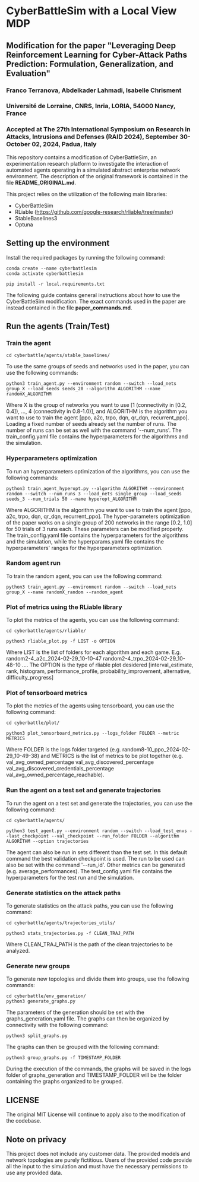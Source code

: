﻿# CyberBattleSim with a Local View MDP
## Modification for the paper "Leveraging Deep Reinforcement Learning for Cyber-Attack Paths Prediction: Formulation, Generalization, and Evaluation"
### Franco Terranova, Abdelkader Lahmadi, Isabelle Chrisment
### Université de Lorraine, CNRS, Inria, LORIA, 54000 Nancy, France
### Accepted at The 27th International Symposium on Research in Attacks, Intrusions and Defenses (RAID 2024), September 30-October 02, 2024, Padua, Italy
This repository contains a modification of CyberBattleSim, an experimentation research platform to investigate the interaction of automated agents operating in a simulated abstract enterprise network environment.
The description of the original framework is contained in the file **README_ORIGINAL.md**.

This project relies on the utilization of the following main libraries:
- CyberBattleSim
- RLiable (https://github.com/google-research/rliable/tree/master)
- StableBaselines3
- Optuna

## Setting up the environment
Install the required packages by running the following command:
```
conda create --name cyberbattlesim
conda activate cyberbattlesim
```

```
pip install -r local.requirements.txt
```

The following guide contains general instructions about how to use the CyberBattleSim modification.
The exact commands used in the paper are instead contained in the file **paper_commands.md**.

## Run the agents (Train/Test)

### Train the agent

```
cd cyberbattle/agents/stable_baselines/
```
To use the same groups of seeds and networks used in the paper, you can use the following commands:

```
python3 train_agent.py --environment random --switch --load_nets group_X --load_seeds seeds_20 --algorithm ALGORITHM --name randomX_ALGORITHM
```
Where X is the group of networks you want to use [1 (connectivity in [0.2, 0.4]), ..., 4 (connectivity in 0.8-1.0)], and ALGORITHM is the algorithm you want to use to train the agent [ppo, a2c, trpo, dqn, qr_dqn, recurrent_ppo].
Loading a fixed number of seeds already set the number of runs.
The number of runs can be set as well with the command '--num_runs'.
The train_config.yaml file contains the hyperparameters for the algorithms and the simulation.

### Hyperparameters optimization
To run an hyperparameters optimization of the algorithms, you can use the following commands:

```
python3 train_agent_hyperopt.py --algorithm ALGORITHM --environment random --switch --num_runs 3 --load_nets single_group --load_seeds seeds_3 --num_trials 50 --name hyperopt_ALGORITHM
```
Where ALGORITHM is the algorithm you want to use to train the agent [ppo, a2c, trpo, dqn, qr_dqn, recurrent_ppo].
The hyper-parameters optimization of the paper works on a single group of 200 networks in the range [0.2, 1.0] for 50 trials of 3 runs each.
These parameters can be modified properly.
The train_config.yaml file contains the hyperparameters for the algorithms and the simulation, while the hyperparams.yaml file contains the hyperparameters' ranges for the hyperparameters optimization.

### Random agent run
To train the random agent, you can use the following command:

```
python3 train_agent.py --environment random --switch --load_nets group_X --name randomX_random --random_agent
```

### Plot of metrics using the RLiable library

To plot the metrics of the agents, you can use the following command:
```
cd cyberbattle/agents/rliable/
```
```
python3 rliable_plot.py -f LIST -o OPTION
```
Where LIST is the list of folders for each algorithm and each game. 
E.g. random2-4_a2c_2024-02-29_10-10-47 random2-4_trpo_2024-02-29_10-48-10 ....
The OPTION is the type of rliable plot desidered [interval_estimate, rank, histogram, performance_profile, probability_improvement, alternative, difficulty_progress]

### Plot of tensorboard metrics

To plot the metrics of the agents using tensorboard, you can use the following command:
```
cd cyberbattle/plot/
```
```
python3 plot_tensorboard_metrics.py --logs_folder FOLDER --metric METRICS
```
Where FOLDER is the logs folder targeted (e.g. random8-10_ppo_2024-02-29_10-49-38) and METRICS is the list of metrics to be plot together (e.g. val_avg_owned_percentage val_avg_discovered_percentage val_avg_discovered_credentials_percentage val_avg_owned_percentage_reachable).

### Run the agent on a test set and generate trajectories
To run the agent on a test set and generate the trajectories, you can use the following command:
```
cd cyberbattle/agents/
```
```
python3 test_agent.py --environment random --switch --load_test_envs --last_checkpoint --val_checkpoint --run_folder FOLDER --algorithm ALGORITHM --option trajectories
```
The agent can also be run in sets different than the test set. In this default command the best validation checkpoint is used. 
The run to be used can also be set with the command '--run_id'.
Other metrics can be generated (e.g. average_performances).
The test_config.yaml file contains the hyperparameters for the test run and the simulation.

### Generate statistics on the attack paths
To generate statistics on the attack paths, you can use the following command:
```
cd cyberbattle/agents/trajectories_utils/
```
```
python3 stats_trajectories.py -f CLEAN_TRAJ_PATH
```
Where CLEAN_TRAJ_PATH is the path of the clean trajectories to be analyzed.

### Generate new groups
To generate new topologies and divide them into groups, use the following commands:
```
cd cyberbattle/env_generation/
python3 generate_graphs.py
```
The parameters of the generation should be set with the graphs_generation.yaml file.
The graphs can then be organized by connectivity with the following command:
```
python3 split_graphs.py
```
The graphs can then be grouped with the following command:
```
python3 group_graphs.py -f TIMESTAMP_FOLDER
```
During the execution of the commands, the graphs will be saved in the logs folder of graphs_generation and TIMESTAMP_FOLDER will be the folder containing the graphs organized to be grouped.

## LICENSE
The original MIT License will continue to apply also to the modification of the codebase.

## Note on privacy
This project does not include any customer data.
The provided models and network topologies are purely fictitious.
Users of the provided code provide all the input to the simulation
and must have the necessary permissions to use any provided data.

